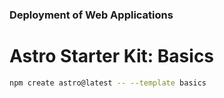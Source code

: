 ### Deployment of Web Applications

# Astro Starter Kit: Basics

```sh
npm create astro@latest -- --template basics
```
